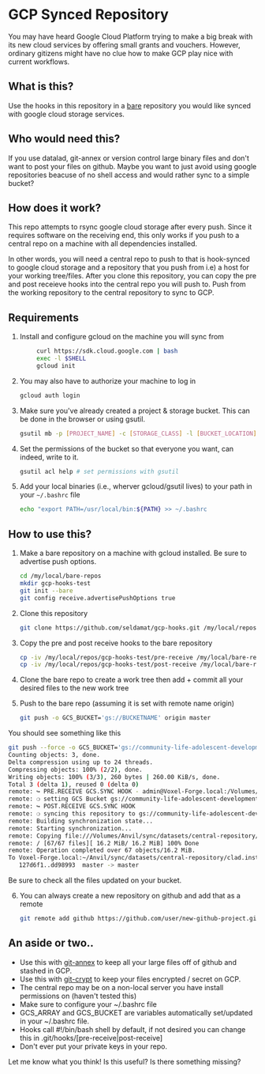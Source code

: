 # GCP Synced Repository 
You may have heard Google Cloud Platform trying to make a big break with its new cloud services by offering small grants and vouchers. However, ordinary gitizens might have no clue how to make GCP play nice with current workflows. 

## What is this?
Use the hooks in this repository in a [bare](http://www.saintsjd.com/2011/01/what-is-a-bare-git-repository/) repository you would like synced with google cloud storage services.

## Who would need this?
If you use datalad, git-annex or version control large binary files and don't want to post your files on github. Maybe you want to just avoid using google repositories beacuse of no shell access and would rather sync to a simple bucket?

## How does it work?
This repo attempts to rsync google cloud storage after every push. Since it requires software on the receiving end, this only works if you push to a central repo on a machine with all dependencies installed. 

In other words, you will need a central repo to push to that is hook-synced to google cloud storage and a repository that you push from i.e) a host for your working tree/files. After you clone this repository, you can copy the pre and post receieve hooks into the central repo you will push to. Push from the working repository to the central repository to sync to GCP.

## Requirements
1. Install and configure gcloud on the machine you will sync from
```bash
     	curl https://sdk.cloud.google.com | bash
     	exec -l $SHELL
     	gcloud init
```

2. You may also have to authorize your machine to log in
	```bash
	gcloud auth login
	```

3. Make sure you've already created a project & storage bucket. This can be done in the browser or using gsutil.
	```bash
	gsutil mb -p [PROJECT_NAME] -c [STORAGE_CLASS] -l [BUCKET_LOCATION] gs://[BUCKETNAME]
	```

4. Set the permissions of the bucket so that everyone you want, can indeed, write to it.
	```bash
	gsutil acl help # set permissions with gsutil
	```

5. Add your local binaries (i.e., wherver gcloud/gsutil lives) to your path in your `~/.bashrc` file
	```bash
	echo "export PATH=/usr/local/bin:${PATH} >> ~/.bashrc
	```

## How to use this?
1. Make a bare repository on a machine with gcloud installed. Be sure to advertise push options.
	```bash
	cd /my/local/bare-repos
	mkdir gcp-hooks-test
	git init --bare
	git config receive.advertisePushOptions true
	```

2. Clone this repository
	```bash
	git clone https://github.com/seldamat/gcp-hooks.git /my/local/repos/gcp-hooks-test
	```

3. Copy the pre and post receive hooks to the bare repository
	```bash
	cp -iv /my/local/repos/gcp-hooks-test/pre-receive /my/local/bare-repos/gcp-hooks-test/hooks/
	cp -iv /my/local/repos/gcp-hooks-test/post-receive /my/local/bare-repos/gcp-hooks-test/hooks/
	```

4. Clone the bare repo to create a work tree then add + commit all your desired files to the new work tree

5. Push to the bare repo (assuming it is set with remote name origin)
	```bash
	git push -o GCS_BUCKET='gs://BUCKETNAME' origin master
	```
You should see something like this
```bash
git push --force -o GCS_BUCKET='gs://community-life-adolescent-development-study' origin master
Counting objects: 3, done.
Delta compression using up to 24 threads.
Compressing objects: 100% (2/2), done.
Writing objects: 100% (3/3), 260 bytes | 260.00 KiB/s, done.
Total 3 (delta 1), reused 0 (delta 0)
remote: ↪ PRE.RECEIVE GCS.SYNC HOOK - admin@Voxel-Forge.local:/Volumes/Anvil/sync/datasets/central-repository/clad.institutional-review-board.git
remote: ❍ setting GCS Bucket gs://community-life-adolescent-development-study
remote: ↪ POST.RECEIVE GCS.SYNC HOOK
remote: ❍ syncing this repository to gs://community-life-adolescent-development-study
remote: Building synchronization state...
remote: Starting synchronization...
remote: Copying file:///Volumes/Anvil/sync/datasets/central-repository/clad.institutional-review-board.git/annex/journal.lck [Content-Type=application/octet-stream]...
remote: / [67/67 files][ 16.2 MiB/ 16.2 MiB] 100% Done
remote: Operation completed over 67 objects/16.2 MiB.
To Voxel-Forge.local:~/Anvil/sync/datasets/central-repository/clad.institutional-review-board.git
   127d6f1..dd98993  master -> master
```

Be sure to check all the files updated on your bucket.

6. You can always create a new repository on github and add that as a remote
	```bash
	git remote add github https://github.com/user/new-github-project.git
	```


## An aside or two..
* Use this with [git-annex](https://git-annex.branchable.com/) to keep all your large files off of github and stashed in GCP.
* Use this with [git-crypt](https://www.agwa.name/projects/git-crypt/) to keep your files encrypted / secret on GCP.
* The central repo may be on a non-local server you have install permissions on (haven't tested this)
* Make sure to configure your ~/.bashrc file
* GCS_ARRAY and GCS_BUCKET are variables automatically set/updated in your ~/.bashrc file.
* Hooks call #!/bin/bash shell by default, if not desired you can change this in .git/hooks/[pre-receive|post-receive]
* Don't ever put your private keys in your repo.

Let me know what you think! Is this useful? Is there something missing?
